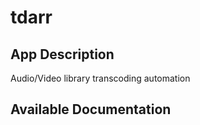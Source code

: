 # tdarr

## App Description

Audio/Video library transcoding automation

## Available Documentation

